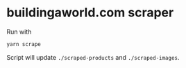 # buildingaworld.com scraper

Run with

```zsh
yarn scrape
```

Script will update `./scraped-products` and `./scraped-images`.
